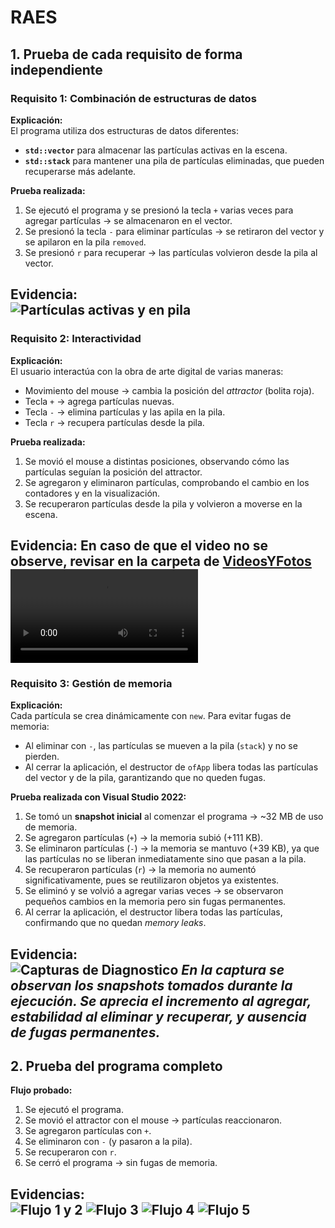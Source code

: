 # RAES

## **1. Prueba de cada requisito de forma independiente**

### Requisito 1: Combinación de estructuras de datos
**Explicación:**  
El programa utiliza dos estructuras de datos diferentes:  
- **`std::vector`** para almacenar las partículas activas en la escena.  
- **`std::stack`** para mantener una pila de partículas eliminadas, que pueden recuperarse más adelante.  

**Prueba realizada:**  
1. Se ejecutó el programa y se presionó la tecla `+` varias veces para agregar partículas → se almacenaron en el vector.  
2. Se presionó la tecla `-` para eliminar partículas → se retiraron del vector y se apilaron en la pila `removed`.  
3. Se presionó `r` para recuperar → las partículas volvieron desde la pila al vector.  

**Evidencia:**  
![Partículas activas y en pila](<VideosYFotos/Captura de pantalla 2025-09-16 105749.png>)
---

### Requisito 2: Interactividad
**Explicación:**  
El usuario interactúa con la obra de arte digital de varias maneras:  
- Movimiento del mouse → cambia la posición del *attractor* (bolita roja).  
- Tecla `+` → agrega partículas nuevas.  
- Tecla `-` → elimina partículas y las apila en la pila.  
- Tecla `r` → recupera partículas desde la pila.  

**Prueba realizada:**  
1. Se movió el mouse a distintas posiciones, observando cómo las partículas seguían la posición del attractor.  
2. Se agregaron y eliminaron partículas, comprobando el cambio en los contadores y en la visualización.  
3. Se recuperaron partículas desde la pila y volvieron a moverse en la escena.  

**Evidencia:**
En caso de que el video no se observe, revisar en la carpeta de [VideosYFotos](C:\Users\thoma\Documents\GitHub\bit-cora-KiwisCas\Actividad4\Reto\VideosYFotos)  
<video controls src="VideosYFotos/Requisito2Video.mp4" title="Requisito2Video"></video>
---

### Requisito 3: Gestión de memoria
**Explicación:**  
Cada partícula se crea dinámicamente con `new`. Para evitar fugas de memoria:  
- Al eliminar con `-`, las partículas se mueven a la pila (`stack`) y no se pierden.  
- Al cerrar la aplicación, el destructor de `ofApp` libera todas las partículas del vector y de la pila, garantizando que no queden fugas.  

**Prueba realizada con Visual Studio 2022:**  
1. Se tomó un **snapshot inicial** al comenzar el programa → ~32 MB de uso de memoria.  
2. Se agregaron partículas (`+`) → la memoria subió (+111 KB).  
3. Se eliminaron partículas (`-`) → la memoria se mantuvo (+39 KB), ya que las partículas no se liberan inmediatamente sino que pasan a la pila.  
4. Se recuperaron partículas (`r`) → la memoria no aumentó significativamente, pues se reutilizaron objetos ya existentes.  
5. Se eliminó y se volvió a agregar varias veces → se observaron pequeños cambios en la memoria pero sin fugas permanentes.  
6. Al cerrar la aplicación, el destructor libera todas las partículas, confirmando que no quedan *memory leaks*.  

**Evidencia:**  
![Capturas de Diagnostico](<VideosYFotos/Captura de pantalla 2025-09-16 105128.png>)
*En la captura se observan los snapshots tomados durante la ejecución. Se aprecia el incremento al agregar, estabilidad al eliminar y recuperar, y ausencia de fugas permanentes.*
---

## **2. Prueba del programa completo**
**Flujo probado:**  
1. Se ejecutó el programa.  
2. Se movió el attractor con el mouse → partículas reaccionaron.  
3. Se agregaron partículas con `+`.  
4. Se eliminaron con `-` (y pasaron a la pila).  
5. Se recuperaron con `r`.  
6. Se cerró el programa → sin fugas de memoria.  

**Evidencias:**  
![Flujo 1 y 2](<VideosYFotos/Captura de pantalla 2025-09-16 105728.png>)
![Flujo 3](<VideosYFotos/Captura de pantalla 2025-09-16 105740.png>)
![Flujo 4](<VideosYFotos/Captura de pantalla 2025-09-16 105749.png>)
![Flujo 5](<VideosYFotos/Captura de pantalla 2025-09-16 105801.png>)
---
